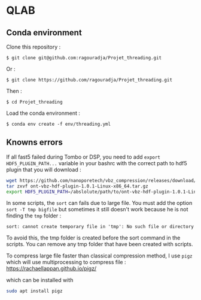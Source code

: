 # QLAB

## Conda environment

Clone this repository : 

    $ git clone git@github.com:ragouradja/Projet_threading.git
Or : 

    $ git clone https://github.com/ragouradja/Projet_threading.git
Then :

    $ cd Projet_threading

Load the conda environment : 
    

    $ conda env create -f env/threading.yml
    
## Knowns errors

If all fast5 failed during Tombo or DSP, you need to add `export HDF5_PLUGIN_PATH...` variable in your bashrc with the correct path to hdf5 plugin that you will download :

```bash
wget https://github.com/nanoporetech/vbz_compression/releases/download/v1.0.1/ont-vbz-hdf-plugin-1.0.1-Linux-x86_64.tar.gz
tar zxvf ont-vbz-hdf-plugin-1.0.1-Linux-x86_64.tar.gz
export HDF5_PLUGIN_PATH=/abslolute/path/to/ont-vbz-hdf-plugin-1.0.1-Linux/usr/local/hdf5/lib/plugin
```

In some scripts, the `sort` can fails due to large file. You must add the option `sort -T tmp bigfile` but sometimes it still doesn't work because he is not finding the `tmp` folder :

`sort: cannot create temporary file in 'tmp': No such file or directory`

To avoid this, the tmp folder is created before the sort command in the scripts. You can remove any tmp folder that have been created with scripts.

To compress large file faster than classical compression method, I use `pigz` which will use multiprocessing to compress file :
https://rachaellappan.github.io/pigz/

which can be installed with
```bash
sudo apt install pigz 
```
